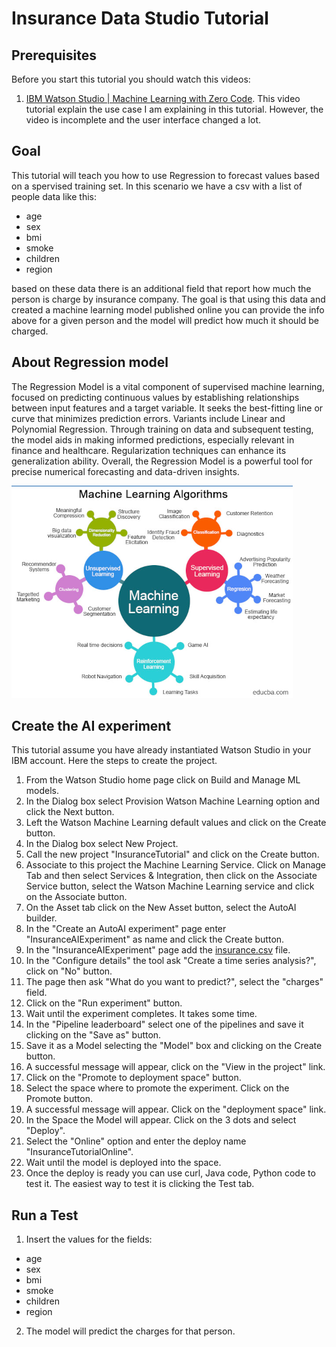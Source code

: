 # Insurance Data Studio Tutorial

## Prerequisites

Before you start this tutorial you should watch this videos:

1. [IBM Watson Studio | Machine Learning with Zero Code](https://www.youtube.com/watch?v=uri0xywEEvM). This video tutorial explain the use case I am explaining in this tutorial. However, the video is incomplete and the user interface changed a lot.

## Goal

This tutorial will teach you how to use Regression to forecast values based on a spervised training set. In this scenario we have a csv with a list of people data like this:

* age
* sex
* bmi
* smoke
* children
* region

based on these data there is an additional field that report how much the person is charge by insurance company. The goal is that using this data and created a machine learning model 
published online you can provide the info above for a given person and the model will predict how much it should be charged.

## About Regression model

The Regression Model is a vital component of supervised machine learning, focused on predicting continuous values by establishing relationships between input features and a target variable. It seeks the best-fitting line or curve that minimizes prediction errors. Variants include Linear and Polynomial Regression. Through training on data and subsequent testing, the model aids in making informed predictions, especially relevant in finance and healthcare. Regularization techniques can enhance its generalization ability. Overall, the Regression Model is a powerful tool for precise numerical forecasting and data-driven insights.

![Machine Learning](img/machine-learning.png)

## Create the AI experiment

This tutorial assume you have already instantiated Watson Studio in your IBM account.
Here the steps to create the project. 

1. From the Watson Studio home page click on Build and Manage ML models.
2. In the Dialog box select Provision Watson Machine Learning option and click the Next button.
3. Left the Watson Machine Learning default values and click on the Create button.
2. In the Dialog box select New Project.
3. Call the new project "InsuranceTutorial" and click on the Create button.
4. Associate to this project the Machine Learning Service. Click on Manage Tab and then select Services & Integration, then click on the Associate Service button, select the Watson Machine Learning service and click on the Associate button.
5. On the Asset tab click on the New Asset button, select the AutoAI builder.
6. In the "Create an AutoAI experiment" page enter "InsuranceAIExperiment" as name and click the Create button.
7. In the "InsuranceAIExperiment" page add the [insurance.csv](InsuranceTutorial/insurance.csv) file.
8. In the "Configure details" the tool ask "Create a time series analysis?", click on "No" button.
9. The page then ask "What do you want to predict?", select the "charges" field.
10. Click on the "Run experiment" button.
11. Wait until the experiment completes. It takes some time.
12. In the "Pipeline leaderboard" select one of the pipelines and save it clicking on the "Save as" button.
13. Save it as a Model selecting the "Model" box and clicking on the Create button.
14. A successful message will appear, click on the "View in the project" link.
15. Click on the "Promote to deployment space" button.
16. Select the space where to promote the experiment. Click on the Promote button.
17. A successful message will appear. Click on the "deployment space" link.
18. In the Space the Model will appear. Click on the 3 dots and select "Deploy".
19. Select the "Online" option and enter the deploy name "InsuranceTutorialOnline".
20. Wait until the model is deployed into the space.
21. Once the deploy is ready you can use curl, Java code, Python code to test it. The easiest way to test it is clicking the Test tab.

## Run a Test

1. Insert the values for the fields:
* age
* sex
* bmi
* smoke
* children
* region

2. The model will predict the charges for that person.

